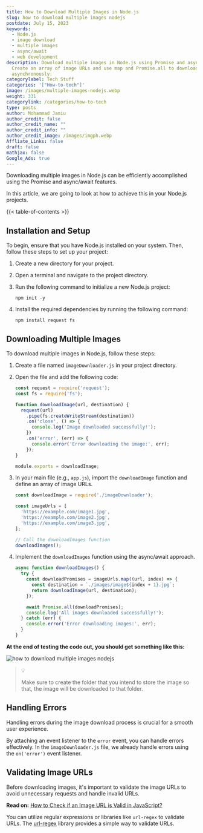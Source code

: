 ```yaml
---
title: How to Download Multiple Images in Node.js
slug: how to download multiple images nodejs
postdate: July 15, 2023
keywords:
  - Node.js
  - image download
  - multiple images
  - async/await
  - web development
description: Download multiple images in Node.js using Promise and async/await.
  Create an array of image URLs and use map and Promise.all to download them
  asynchronously.
categorylabel: Tech Stuff
categories: '["How-to-tech"]'
image: /images/multiple-images-nodejs.webp
weight: 331
categorylink: /categories/how-to-tech
type: posts
author: Mohammad Jamiu
author_credit: false
author_credit_name: ""
author_credit_info: ""
author_credit_image: /images/imgph.webp
Affliate_Links: false
draft: false
mathjax: false
Google_Ads: true
---
```

Downloading multiple images in Node.js can be efficiently accomplished using the Promise and async/await features. 

In this article, we are going to look at how to achieve this in your Node.js projects.

{{< table-of-contents >}}

## **Installation and Setup**

To begin, ensure that you have Node.js installed on your system. Then, follow these steps to set up your project:

1. Create a new directory for your project.
2. Open a terminal and navigate to the project directory.
3. Run the following command to initialize a new Node.js project:

   ```shell
   npm init -y
   ```
4. Install the required dependencies by running the following command:

   ```shell
   npm install request fs
   ```

## **Downloading Multiple Images**

To download multiple images in Node.js, follow these steps:

1. Create a file named `imageDownloader.js` in your project directory.
2. Open the file and add the following code:

   ```javascript
   const request = require('request');
   const fs = require('fs');

   function downloadImage(url, destination) {
     request(url)
       .pipe(fs.createWriteStream(destination))
       .on('close', () => {
         console.log('Image downloaded successfully!');
       })
       .on('error', (err) => {
         console.error('Error downloading the image:', err);
       });
   }

   module.exports = downloadImage;
   ```
3. In your main file (e.g., `app.js`), import the `downloadImage` function and define an array of image URLs.

   ```javascript
   const downloadImage = require('./imageDownloader');

   const imageUrls = [
     'https://example.com/image1.jpg',
     'https://example.com/image2.jpg',
     'https://example.com/image3.jpg',
   ];

   // Call the downloadImages function
   downloadImages();
   ```
4. Implement the `downloadImages` function using the async/await approach.

   ```javascript
   async function downloadImages() {
     try {
       const downloadPromises = imageUrls.map((url, index) => {
         const destination = `./images/image${index + 1}.jpg`;
         return downloadImage(url, destination);
       });

       await Promise.all(downloadPromises);
       console.log('All images downloaded successfully!');
     } catch (err) {
       console.error('Error downloading images:', err);
     }
   }
   ```

**At the end of testing the code out, you should get something like this:**

![how to download multiple images nodejs](/images/multiple-images-nodejs.webp "how to download multiple images nodejs")

> 💡
>
> Make sure to create the folder that you intend to store the image so that, the image will be downloaded to that folder.

## **Handling Errors**

Handling errors during the image download process is crucial for a smooth user experience. 

By attaching an event listener to the `error` event, you can handle errors effectively. In the `imageDownloader.js` file, we already handle errors using the `on('error')` event listener.

## **Validating Image URLs**

Before downloading images, it's important to validate the image URLs to avoid unnecessary requests and handle invalid URLs. 

**Read on:** [How to Check if an Image URL is Valid in JavaScript?](/how-to-tech/how-to-check-if-an-image-url-is-valid-in-javascript/)

You can utilize regular expressions or libraries like `url-regex` to validate URLs. The [url-regex](https://www.npmjs.com/package/url-regex) library provides a simple way to validate URLs.